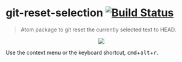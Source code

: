 # git-reset-selection [![Build Status](https://travis-ci.org/octalmage/git-reset-selection.svg?branch=master)](https://travis-ci.org/octalmage/git-reset-selection)

> Atom package to git reset the currently selected text to HEAD.

<p align="center"><img src="https://cldup.com/wKL4G5Y8Et.gif"></p>

Use the context menu or the keyboard shortcut, <kbd>cmd</kbd>+<kbd>alt</kbd>+<kbd>r</kbd>.
